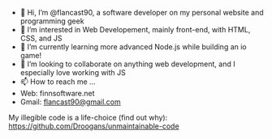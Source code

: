 - 👋 Hi, I’m @flancast90, a software developer on my personal website and programming geek
- 👀 I’m interested in Web Developement, mainly front-end, with HTML, CSS, and JS
- 🌱 I’m currently learning more advanced Node.js while building an io game!
- 💞️ I’m looking to collaborate on anything web development, and I especially love working with JS
- 📫 How to reach me ...
-   Web: finnsoftware.net
-   Gmail: flancast90@gmail.com

My illegible code is a life-choice (find out why): https://github.com/Droogans/unmaintainable-code
